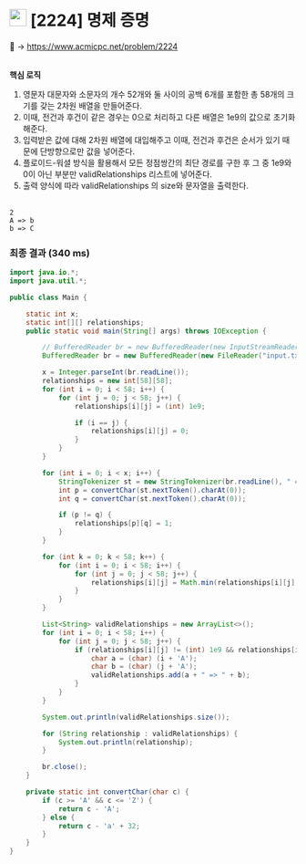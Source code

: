 # <img src="https://d2gd6pc034wcta.cloudfront.net/tier/12.svg" width="30"> [2224] 명제 증명

📌 → https://www.acmicpc.net/problem/2224 <br/><br/>

**핵심 로직**

1. 영문자 대문자와 소문자의 개수 52개와 둘 사이의 공백 6개를 포함한 총 58개의 크기를 갖는 2차원 배열을 만들어준다.
2. 이때, 전건과 후건이 같은 경우는 0으로 처리하고 다른 배열은 1e9의 값으로 초기화해준다.
3. 입력받은 값에 대해 2차원 배열에 대입해주고 이때, 전건과 후건은 순서가 있기 때문에 단방향으로만 값을 넣어준다.
4. 플로이드-워셜 방식을 활용해서 모든 정점쌍간의 최단 경로를 구한 후 그 중 1e9와 0이 아닌 부분만 validRelationships 리스트에 넣어준다.
5. 출력 양식에 따라 validRelationships 의 size와 문자열을 출력한다. <br/><br/>

```
2
A => b
b => C
```

### 최종 결과 (340 ms)

```java
import java.io.*;
import java.util.*;

public class Main {

    static int x;
    static int[][] relationships;
    public static void main(String[] args) throws IOException {

        // BufferedReader br = new BufferedReader(new InputStreamReader(System.in));
        BufferedReader br = new BufferedReader(new FileReader("input.txt"));

        x = Integer.parseInt(br.readLine());
        relationships = new int[58][58];
        for (int i = 0; i < 58; i++) {
            for (int j = 0; j < 58; j++) {
                relationships[i][j] = (int) 1e9;

                if (i == j) {
                    relationships[i][j] = 0;
                }
            }
        }

        for (int i = 0; i < x; i++) {
            StringTokenizer st = new StringTokenizer(br.readLine(), " => ");
            int p = convertChar(st.nextToken().charAt(0));
            int q = convertChar(st.nextToken().charAt(0));

            if (p != q) {
                relationships[p][q] = 1;
            }
        }

        for (int k = 0; k < 58; k++) {
            for (int i = 0; i < 58; i++) {
                for (int j = 0; j < 58; j++) {
                    relationships[i][j] = Math.min(relationships[i][j], relationships[i][k] + relationships[k][j]);
                }
            }
        }

        List<String> validRelationships = new ArrayList<>();
        for (int i = 0; i < 58; i++) {
            for (int j = 0; j < 58; j++) {
                if (relationships[i][j] != (int) 1e9 && relationships[i][j] != 0) {
                    char a = (char) (i + 'A');
                    char b = (char) (j + 'A');
                    validRelationships.add(a + " => " + b);
                }
            }
        }

        System.out.println(validRelationships.size());

        for (String relationship : validRelationships) {
            System.out.println(relationship);
        }

        br.close();
    }

    private static int convertChar(char c) {
        if (c >= 'A' && c <= 'Z') {
            return c - 'A';
        } else {
            return c - 'a' + 32;
        }
    }
}
```
